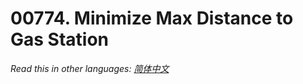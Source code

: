 # 00774. Minimize Max Distance to Gas Station

  _Read this in other languages:_
    [_简体中文_](README.zh-CN.md)

